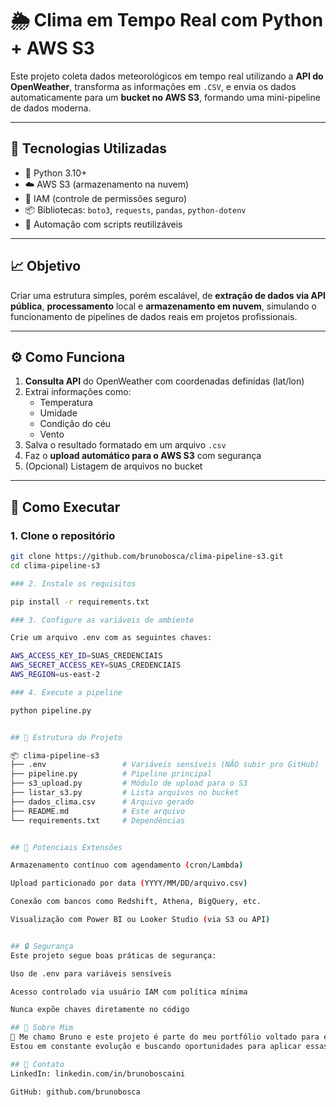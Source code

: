 # 🌦️ Clima em Tempo Real com Python + AWS S3

Este projeto coleta dados meteorológicos em tempo real utilizando a **API do OpenWeather**, transforma as informações em `.CSV`, e envia os dados automaticamente para um **bucket no AWS S3**, formando uma mini-pipeline de dados moderna.

---

## 🔧 Tecnologias Utilizadas

- 🐍 Python 3.10+
- ☁️ AWS S3 (armazenamento na nuvem)
- 🔐 IAM (controle de permissões seguro)
- 📦 Bibliotecas: `boto3`, `requests`, `pandas`, `python-dotenv`
- 🔄 Automação com scripts reutilizáveis

---

## 📈 Objetivo

Criar uma estrutura simples, porém escalável, de **extração de dados via API pública**, **processamento** local e **armazenamento em nuvem**, simulando o funcionamento de pipelines de dados reais em projetos profissionais.

---

## ⚙️ Como Funciona

1. **Consulta API** do OpenWeather com coordenadas definidas (lat/lon)
2. Extrai informações como:
   - Temperatura
   - Umidade
   - Condição do céu
   - Vento
3. Salva o resultado formatado em um arquivo `.csv`
4. Faz o **upload automático para o AWS S3** com segurança
5. (Opcional) Listagem de arquivos no bucket

---

## 🧪 Como Executar

### 1. Clone o repositório

```bash
git clone https://github.com/brunobosca/clima-pipeline-s3.git
cd clima-pipeline-s3

### 2. Instale os requisitos 

pip install -r requirements.txt

### 3. Configure as variáveis de ambiente

Crie um arquivo .env com as seguintes chaves:

AWS_ACCESS_KEY_ID=SUAS_CREDENCIAIS
AWS_SECRET_ACCESS_KEY=SUAS_CREDENCIAIS
AWS_REGION=us-east-2

### 4. Execute a pipeline

python pipeline.py


## 📁 Estrutura do Projeto

📦 clima-pipeline-s3
├── .env                 # Variáveis sensíveis (NÃO subir pro GitHub)
├── pipeline.py          # Pipeline principal
├── s3_upload.py         # Módulo de upload para o S3
├── listar_s3.py         # Lista arquivos no bucket
├── dados_clima.csv      # Arquivo gerado
├── README.md            # Este arquivo
└── requirements.txt     # Dependências


## 🚀 Potenciais Extensões

Armazenamento contínuo com agendamento (cron/Lambda)

Upload particionado por data (YYYY/MM/DD/arquivo.csv)

Conexão com bancos como Redshift, Athena, BigQuery, etc.

Visualização com Power BI ou Looker Studio (via S3 ou API)


## 🔒 Segurança
Este projeto segue boas práticas de segurança:

Uso de .env para variáveis sensíveis

Acesso controlado via usuário IAM com política mínima

Nunca expõe chaves diretamente no código

## 💼 Sobre Mim
👋 Me chamo Bruno e este projeto é parte do meu portfólio voltado para engenharia de dados, cloud e automação de pipelines com Python.
Estou em constante evolução e buscando oportunidades para aplicar essas habilidades em ambientes reais.

## 📲 Contato
LinkedIn: linkedin.com/in/brunoboscaini

GitHub: github.com/brunobosca


